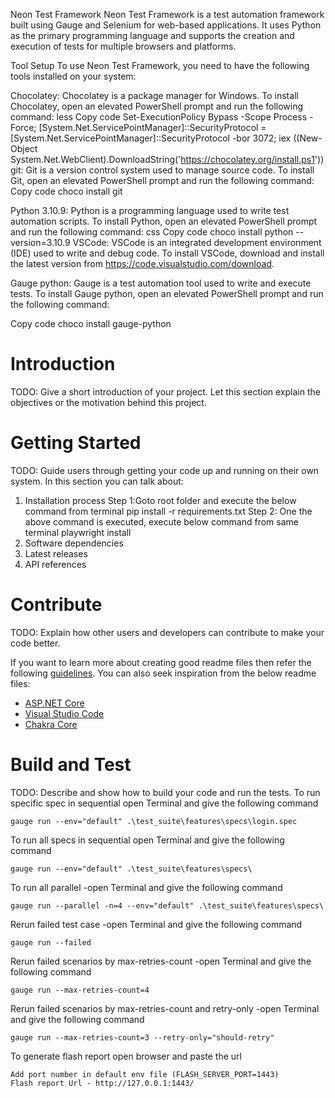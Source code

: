 
Neon Test Framework
Neon Test Framework is a test automation framework built using Gauge and Selenium for web-based applications. It uses Python as the primary programming language and supports the creation and execution of tests for multiple browsers and platforms.

Tool Setup
To use Neon Test Framework, you need to have the following tools installed on your system:

Chocolatey: Chocolatey is a package manager for Windows. To install Chocolatey, open an elevated PowerShell prompt and run the following command:
less
Copy code
Set-ExecutionPolicy Bypass -Scope Process -Force; [System.Net.ServicePointManager]::SecurityProtocol = [System.Net.ServicePointManager]::SecurityProtocol -bor 3072; iex ((New-Object System.Net.WebClient).DownloadString('https://chocolatey.org/install.ps1'))
git: Git is a version control system used to manage source code. To install Git, open an elevated PowerShell prompt and run the following command:
Copy code
choco install git

Python 3.10.9: Python is a programming language used to write test automation scripts. To install Python, open an elevated PowerShell prompt and run the following command:
css
Copy code
choco install python --version=3.10.9
VSCode: VSCode is an integrated development environment (IDE) used to write and debug code. To install VSCode, download and install the latest version from https://code.visualstudio.com/download.

Gauge python: Gauge is a test automation tool used to write and execute tests. To install Gauge python, open an elevated PowerShell prompt and run the following command:

Copy code
choco install gauge-python



# Introduction 
TODO: Give a short introduction of your project. Let this section explain the objectives or the motivation behind this project. 

# Getting Started
TODO: Guide users through getting your code up and running on their own system. In this section you can talk about:
1.	Installation process
        Step 1:Goto root folder and execute the below command from terminal 
               pip install -r requirements.txt
        Step 2: One the above command is executed, execute below command from same terminal
               playwright install
2.	Software dependencies
3.	Latest releases
4.	API references


# Contribute
TODO: Explain how other users and developers can contribute to make your code better. 

If you want to learn more about creating good readme files then refer the following [guidelines](https://docs.microsoft.com/en-us/azure/devops/repos/git/create-a-readme?view=azure-devops). You can also seek inspiration from the below readme files:
- [ASP.NET Core](https://github.com/aspnet/Home)
- [Visual Studio Code](https://github.com/Microsoft/vscode)
- [Chakra Core](https://github.com/Microsoft/ChakraCore)

# Build and Test
TODO: Describe and show how to build your code and run the tests. 
To run specific spec in sequential open Terminal and give the following command

    gauge run --env="default" .\test_suite\features\specs\login.spec

To run all specs in sequential open Terminal and give the following command

    gauge run --env="default" .\test_suite\features\specs\

To run all parallel -open Terminal and give the following command

    gauge run --parallel -n=4 --env="default" .\test_suite\features\specs\

Rerun failed test case -open Terminal and give the following command

    gauge run --failed

Rerun failed scenarios by max-retries-count -open Terminal and give the following command

    gauge run --max-retries-count=4

Rerun failed scenarios by max-retries-count and retry-only -open Terminal and give the following command

    gauge run --max-retries-count=3 --retry-only="should-retry"

To generate flash report open browser and paste the url

    Add port number in default env file (FLASH_SERVER_PORT=1443)
    Flash report Url - http://127.0.0.1:1443/
